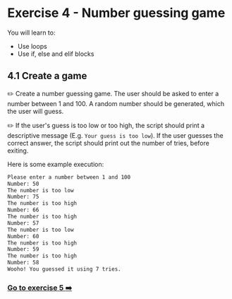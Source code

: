 # Exercise 4 - Number guessing game

You will learn to:

- Use loops
- Use if, else and elif blocks

## 4.1 Create a game

:pencil2: Create a number guessing game. The user should be asked to enter a number between 1 and 100. A random number should be generated, which the user will guess.

:pencil2: If the user's guess is too low or too high, the script should print a descriptive message (E.g. `Your guess is too low`). If the user guesses the correct answer, the script should print out the number of tries, before exiting. 

Here is some example execution:

```bash
Please enter a number between 1 and 100
Number: 50
The number is too low
Number: 75
The number is too high
Number: 66
The number is too high
Number: 57
The number is too low
Number: 60
The number is too high
Number: 59
The number is too high
Number: 58
Wooho! You guessed it using 7 tries.
```

### [Go to exercise 5 :arrow_right:](./exercise-5.md)

